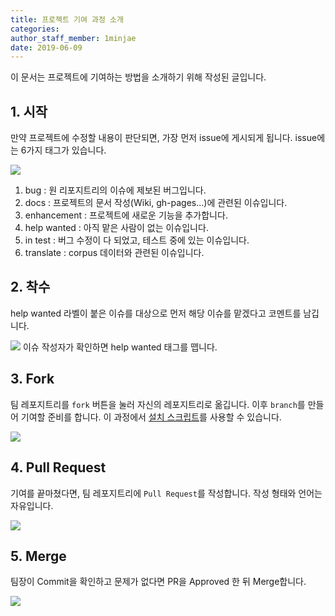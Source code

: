 ```yaml
---
title: 프로젝트 기여 과정 소개
categories: 
author_staff_member: 1minjae
date: 2019-06-09
---
```


이 문서는 프로젝트에 기여하는 방법을 소개하기 위해 작성된 글입니다.

## 1. 시작
만약 프로젝트에 수정할 내용이 판단되면, 가장 먼저 issue에 게시되게 됩니다. issue에는 6가지 태그가 있습니다.

![](https://19-1-skku-oss.github.io/2019-1-OSS-L3/images/image1.png)
1. bug :  원 리포지트리의 이슈에 제보된 버그입니다.
2. docs : 프로젝트의 문서 작성(Wiki, gh-pages...)에 관련된 이슈입니다.
3. enhancement : 프로젝트에 새로운 기능을 추가합니다.
4. help wanted : 아직 맡은 사람이 없는 이슈입니다.
5. in test : 버그 수정이 다 되었고, 테스트 중에 있는 이슈입니다.
6. translate : corpus 데이터와 관련된 이슈입니다.

## 2. 착수
help wanted 라벨이 붙은 이슈를 대상으로 먼저 해당 이슈를 맡겠다고 코멘트를 남깁니다.

![](https://19-1-skku-oss.github.io/2019-1-OSS-L3/images/image2.png)
이슈 작성자가 확인하면 help wanted 태그를 뗍니다.

## 3. Fork
팀 레포지트리를 `fork` 버튼을 눌러 자신의 레포지트리로 옮깁니다. 이후 `branch`를 만들어 기여할 준비를 합니다. 이 과정에서 [설치 스크립트](https://19-1-skku-oss.github.io/2019-1-OSS-L3/2019/05/29/%EC%84%A4%EC%B9%98-%EC%8A%A4%ED%81%AC%EB%A6%BD%ED%8A%B8-%EC%86%8C%EA%B0%9C/)를 사용할 수 있습니다.

![](https://19-1-skku-oss.github.io/2019-1-OSS-L3/images/image3.png)

## 4. Pull Request
기여를 끝마쳤다면, 팀 레포지트리에 `Pull Request`를 작성합니다. 작성 형태와 언어는 자유입니다.

![](https://19-1-skku-oss.github.io/2019-1-OSS-L3/images/image5.png)

## 5. Merge
팀장이 Commit을 확인하고 문제가 없다면 PR을 Approved 한 뒤 Merge합니다.

![](https://19-1-skku-oss.github.io/2019-1-OSS-L3/images/image6.png)